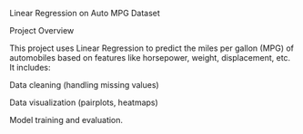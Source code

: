 Linear Regression on Auto MPG Dataset

Project Overview

This project uses Linear Regression to predict the miles per gallon (MPG) of automobiles based on features like horsepower, weight, displacement, etc.
It includes:

Data cleaning (handling missing values)

Data visualization (pairplots, heatmaps)

Model training and evaluation.
